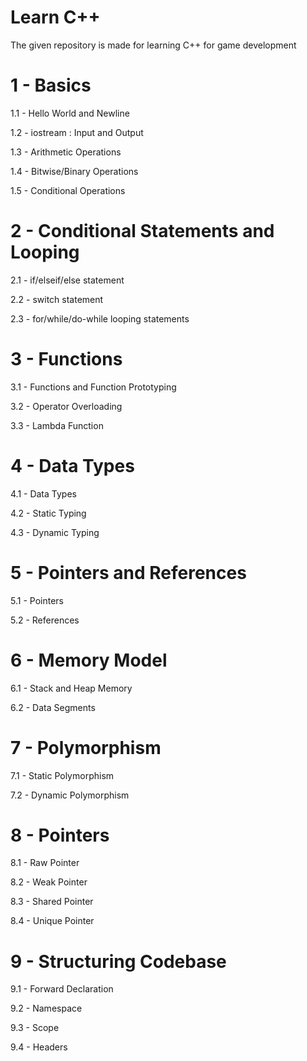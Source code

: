 # Learn C++

The given repository is made for learning C++ for game development


# 1 - Basics 

1.1 - Hello World and Newline

1.2 - iostream : Input and Output

1.3 - Arithmetic Operations

1.4 - Bitwise/Binary Operations 

1.5 - Conditional Operations

# 2 - Conditional Statements and Looping

2.1 - if/elseif/else statement

2.2 - switch statement

2.3 - for/while/do-while looping statements

# 3 - Functions

3.1 - Functions and Function Prototyping

3.2 - Operator Overloading

3.3 - Lambda Function 

# 4 - Data Types

4.1 - Data Types

4.2 - Static Typing

4.3 - Dynamic Typing

# 5 - Pointers and References

5.1 - Pointers

5.2 - References

# 6 - Memory Model

6.1 - Stack and Heap Memory

6.2 - Data Segments

# 7 - Polymorphism

7.1 - Static Polymorphism

7.2 - Dynamic Polymorphism

# 8 - Pointers

8.1 - Raw Pointer

8.2 - Weak Pointer

8.3 - Shared Pointer

8.4 - Unique Pointer

# 9 - Structuring Codebase

9.1 - Forward Declaration

9.2 - Namespace

9.3 - Scope

9.4 - Headers